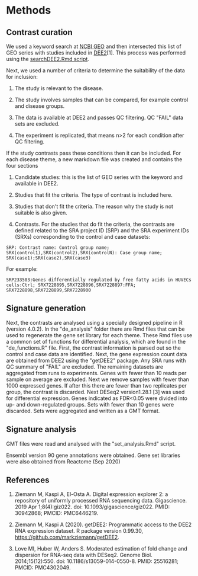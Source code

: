 # Methods

## Contrast curation

We used a keyword search at [NCBI GEO](https://www.ncbi.nlm.nih.gov/gds/) and then intersected this list of GEO series with studies included in [DEE2](http://dee2.io/huge/)[1].
This process was performed using the [searchDEE2.Rmd script](https://github.com/markziemann/dee2_gene_signatures/blob/master/searchDEE2.Rmd).

Next, we used a number of criteria to determine the suitability of the data for inclusion:

1. The study is relevant to the disease.

2. The study involves samples that can be compared, for example control and disease groups.

4. The data is available at DEE2 and passes QC filtering. QC "FAIL" data sets are excluded.

3. The experiment is replicated, that means n>2 for each condition after QC filtering.

If the study contrasts pass these conditions then it can be included.
For each disease theme, a new markdown file was created and contains the four sections

1. Candidate studies: this is the list of GEO series with the keyword and available in DEE2.

2. Studies that fit the criteria. The type of contrast is included here.

3. Studies that don't fit the criteria. The reason why the study is not suitable is also given.

4. Contrasts. For the studies that do fit the criteria, the contrasts are defined related to the SRA project ID (SRP) and the SRA experiment IDs (SRXs) corresponding to the control and case datasets:

`
SRP: Contrast name: Control group name; SRX(control1),SRX(control2),SRX(controlN): Case group name; 
SRX(case1);SRX(case2),SRX(case3)
`

For example:

`
SRP233503:Genes differentially regulated by free fatty acids in HUVECs cells:Ctrl; SRX7228895,SRX7228896,SRX7228897:FFA; SRX7228898,SRX7228899,SRX7228900
`

## Signature generation

Next, the contrasts are analysed using a specially designed pipeline in R (version 4.0.2).
In the "de_analysis" folder there are Rmd files that can be used to regenerate the gene set library for each theme.
These Rmd files use a common set of functions for differential analysis, which are found in the "de_functions.R" file.
First, the contrast information is parsed out so the control and case data are identified.
Next, the gene expression count data are obtained from DEE2 using the "getDEE2" package.
Any SRA runs with QC summary of "FAIL" are excluded.
The remaining datasets are aggregated from runs to experiments.
Genes with fewer than 10 reads per sample on average are excluded.
Next we remove samples with fewer than 1000 expressed genes.
If after this there are fewer than two replicates per group, the contrast is discarded.
Next DESeq2 version1.28.1 [3] was used for differential expression.
Genes indicated as FDR<0.05 were divided into up- and down-regulated groups.
Sets with fewer than 10 genes were discarded.
Sets were aggregated and written as a GMT format.

## Signature analysis

GMT files were read and analysed with the "set_analysis.Rmd" script.

Ensembl version 90 gene annotations were obtained.
Gene set libraries were also obtained from Reactome (Sep 2020)

## References

1. Ziemann M, Kaspi A, El-Osta A. Digital expression explorer 2: a repository of uniformly processed RNA sequencing data. Gigascience. 2019 Apr 1;8(4):giz022. doi: 10.1093/gigascience/giz022. PMID: 30942868; PMCID: PMC6446219.

2. Ziemann M, Kaspi A (2020). getDEE2: Programmatic access to the DEE2 RNA expression dataset. R package version 0.99.30, https://github.com/markziemann/getDEE2.

3. Love MI, Huber W, Anders S. Moderated estimation of fold change and dispersion for RNA-seq data with DESeq2. Genome Biol. 2014;15(12):550. doi: 10.1186/s13059-014-0550-8. PMID: 25516281; PMCID: PMC4302049.
